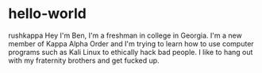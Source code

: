 # hello-world
rushkappa
Hey I'm Ben, I'm a freshman in college in Georgia. I'm a new member of Kappa Alpha Order and I'm trying to learn how to use computer programs such as Kali Linux to ethically hack bad people. I like to hang out with my fraternity brothers and get fucked up. 
